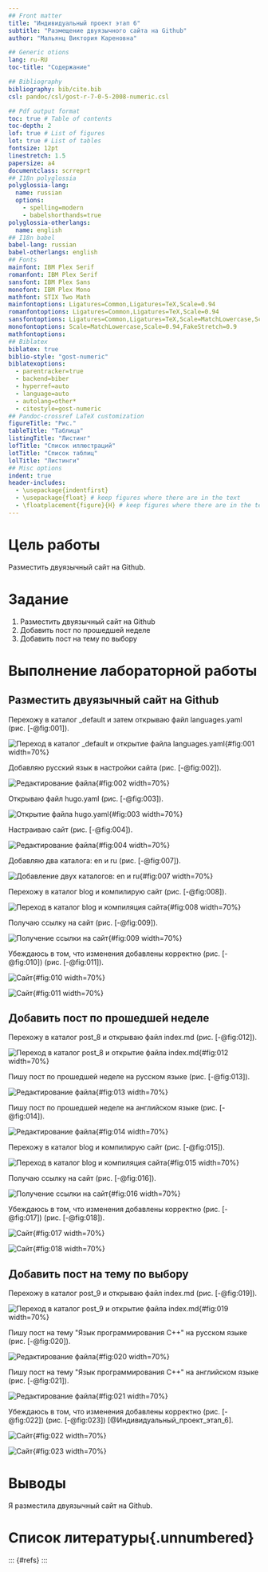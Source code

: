 ```yaml
---
## Front matter
title: "Индивидуальный проект этап 6"
subtitle: "Размещение двуязычного сайта на Github"
author: "Мальянц Виктория Кареновна"

## Generic otions
lang: ru-RU
toc-title: "Содержание"

## Bibliography
bibliography: bib/cite.bib
csl: pandoc/csl/gost-r-7-0-5-2008-numeric.csl

## Pdf output format
toc: true # Table of contents
toc-depth: 2
lof: true # List of figures
lot: true # List of tables
fontsize: 12pt
linestretch: 1.5
papersize: a4
documentclass: scrreprt
## I18n polyglossia
polyglossia-lang:
  name: russian
  options:
	- spelling=modern
	- babelshorthands=true
polyglossia-otherlangs:
  name: english
## I18n babel
babel-lang: russian
babel-otherlangs: english
## Fonts
mainfont: IBM Plex Serif
romanfont: IBM Plex Serif
sansfont: IBM Plex Sans
monofont: IBM Plex Mono
mathfont: STIX Two Math
mainfontoptions: Ligatures=Common,Ligatures=TeX,Scale=0.94
romanfontoptions: Ligatures=Common,Ligatures=TeX,Scale=0.94
sansfontoptions: Ligatures=Common,Ligatures=TeX,Scale=MatchLowercase,Scale=0.94
monofontoptions: Scale=MatchLowercase,Scale=0.94,FakeStretch=0.9
mathfontoptions:
## Biblatex
biblatex: true
biblio-style: "gost-numeric"
biblatexoptions:
  - parentracker=true
  - backend=biber
  - hyperref=auto
  - language=auto
  - autolang=other*
  - citestyle=gost-numeric
## Pandoc-crossref LaTeX customization
figureTitle: "Рис."
tableTitle: "Таблица"
listingTitle: "Листинг"
lofTitle: "Список иллюстраций"
lotTitle: "Список таблиц"
lolTitle: "Листинги"
## Misc options
indent: true
header-includes:
  - \usepackage{indentfirst}
  - \usepackage{float} # keep figures where there are in the text
  - \floatplacement{figure}{H} # keep figures where there are in the text
---
```


# Цель работы

Разместить двуязычный сайт на Github.

# Задание

1. Разместить двуязычный сайт на Github
2. Добавить пост по прошедшей неделе
3. Добавить пост на тему по выбору

# Выполнение лабораторной работы
## Разместить двуязычный сайт на Github

Перехожу в каталог _default и затем открываю файл languages.yaml (рис. [-@fig:001]).

![Переход в каталог _default и открытие файла languages.yaml](image/1.png){#fig:001 width=70%}

Добавляю русский язык в настройки сайта (рис. [-@fig:002]).

![Редактирование файла](image/2.png){#fig:002 width=70%}

Открываю файл hugo.yaml (рис. [-@fig:003]).

![Открытие файла hugo.yaml](image/3.png){#fig:003 width=70%}

Настраиваю сайт (рис. [-@fig:004]).

![Редактирование файла](image/4.png){#fig:004 width=70%}

Добавляю два каталога: en и ru (рис. [-@fig:007]).

![Добавление двух каталогов: en и ru](image/7.png){#fig:007 width=70%}

Перехожу в каталог blog и компилирую сайт (рис. [-@fig:008]).

![Переход в каталог blog и компиляция сайта](image/8.png){#fig:008 width=70%}

Получаю ссылку на сайт (рис. [-@fig:009]).

![Получение ссылки на сайт](image/9.png){#fig:009 width=70%}

Убеждаюсь в том, что изменения добавлены корректно (рис. [-@fig:010]) (рис. [-@fig:011]).

![Сайт](image/10.png){#fig:010 width=70%}

![Сайт](image/11.png){#fig:011 width=70%}

## Добавить пост по прошедшей неделе

Перехожу в каталог post_8 и открываю файл index.md (рис. [-@fig:012]).

![Переход в каталог post_8 и открытие файла index.md](image/12.png){#fig:012 width=70%}

Пишу пост по прошедшей неделе на русском языке (рис. [-@fig:013]).

![Редактирование файла](image/13.png){#fig:013 width=70%}

Пишу пост по прошедшей неделе на английском языке (рис. [-@fig:014]).

![Редактирование файла](image/14.png){#fig:014 width=70%}

Перехожу в каталог blog и компилирую сайт (рис. [-@fig:015]).

![Переход в каталог blog и компиляция сайта](image/15.png){#fig:015 width=70%}

Получаю ссылку на сайт (рис. [-@fig:016]).

![Получение ссылки на сайт](image/16.png){#fig:016 width=70%}

Убеждаюсь в том, что изменения добавлены корректно (рис. [-@fig:017]) (рис. [-@fig:018]).

![Сайт](image/17.png){#fig:017 width=70%}

![Сайт](image/18.png){#fig:018 width=70%}

## Добавить пост на тему по выбору

Перехожу в каталог post_9 и открываю файл index.md (рис. [-@fig:019]).

![Переход в каталог post_9 и открытие файла index.md](image/19.png){#fig:019 width=70%}

Пишу пост на тему "Язык программирования C++" на русском языке (рис. [-@fig:020]).

![Редактирование файла](image/20.png){#fig:020 width=70%}

Пишу пост на тему "Язык программирования C++" на английском языке (рис. [-@fig:021]).

![Редактирование файла](image/21.png){#fig:021 width=70%}

Убеждаюсь в том, что изменения добавлены корректно (рис. [-@fig:022]) (рис. [-@fig:023]) [@Индивидуальный_проект_этап_6].

![Сайт](image/22.png){#fig:022 width=70%}

![Сайт](image/23.png){#fig:023 width=70%}

# Выводы

Я разместила двуязычный сайт на Github.

# Список литературы{.unnumbered}

::: {#refs}
:::
